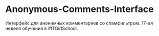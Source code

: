# Anonymous-Comments-Interface
Интерфейс для анонимных комментариев со спамфильтром. 17-ая неделя обучения в #ITGirlSchool.
